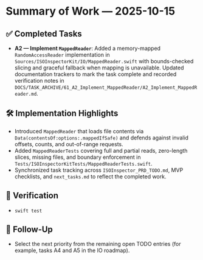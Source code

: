 # Summary of Work — 2025-10-15

## ✅ Completed Tasks

- **A2 — Implement `MappedReader`**: Added a memory-mapped `RandomAccessReader` implementation in `Sources/ISOInspectorKit/IO/MappedReader.swift` with bounds-checked slicing and graceful fallback when mapping is unavailable. Updated documentation trackers to mark the task complete and recorded verification notes in `DOCS/TASK_ARCHIVE/61_A2_Implement_MappedReader/A2_Implement_MappedReader.md`.

## 🛠 Implementation Highlights

- Introduced `MappedReader` that loads file contents via `Data(contentsOf:options:.mappedIfSafe)` and defends against invalid offsets, counts, and out-of-range requests.
- Added `MappedReaderTests` covering full and partial reads, zero-length slices, missing files, and boundary enforcement in `Tests/ISOInspectorKitTests/MappedReaderTests.swift`.
- Synchronized task tracking across `ISOInspector_PRD_TODO.md`, MVP checklists, and `next_tasks.md` to reflect the completed work.

## 🔬 Verification

- `swift test`

## 🔭 Follow-Up

- Select the next priority from the remaining open TODO entries (for example, tasks A4 and A5 in the IO roadmap).
